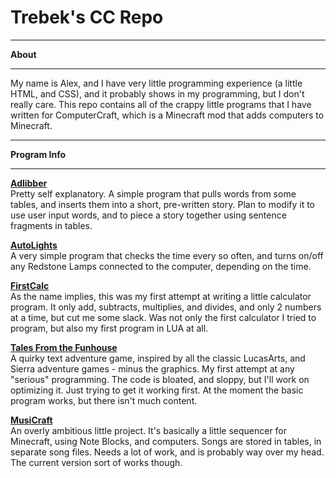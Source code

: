 Trebek's CC Repo
=============

***
**About**
***
My name is Alex, and I have very little programming experience (a little HTML, and CSS), and it probably shows in my programming, but I don't really care. This repo contains all of the crappy little programs that I have written for ComputerCraft, which is a Minecraft mod that adds computers to Minecraft.

***
**Program Info**
***
[**Adlibber**](https://github.com/Trebek/ComputerCraft/wiki/Adlibber-Notes) <br />
Pretty self explanatory. A simple program that pulls words from some tables, and inserts them into a short, pre-written story. Plan to modify it to use user input words, and to piece a story together using sentence fragments in tables.

[**AutoLights**](https://github.com/Trebek/ComputerCraft/wiki/AutoLights-Notes) <br />
A very simple program that checks the time every so often, and turns on/off any Redstone Lamps connected to the computer, depending on the time.

[**FirstCalc**]() <br />
As the name implies, this was my first attempt at writing a little calculator program. It only add, subtracts, multiplies, and divides, and only 2 numbers at a time, but cut me some slack. Was not only the first calculator I tried to program, but also my first program in LUA at all.

[**Tales From the Funhouse**]() <br />
A quirky text adventure game, inspired by all the classic LucasArts, and Sierra adventure games - minus the graphics. My first attempt at any "serious" programming. The code is bloated, and sloppy, but I'll work on optimizing it. Just trying to get it working first. At the moment the basic program works, but there isn't much content.

[**MusiCraft**]() <br />
An overly ambitious little project. It's basically a little sequencer for Minecraft, using Note Blocks, and computers. Songs are stored in tables, in separate song files. Needs a lot of work, and is probably way over my head. The current version sort of works though.
